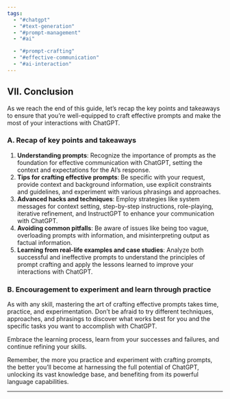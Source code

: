 ```yaml
---
tags:
  - "#chatgpt"
  - "#text-generation"
  - "#prompt-management"
  - "#ai"

  - "#prompt-crafting"
  - "#effective-communication"
  - "#ai-interaction"
---
```

## VII. Conclusion

As we reach the end of this guide, let’s recap the key points and takeaways to ensure that you’re well-equipped to craft effective prompts and make the most of your interactions with ChatGPT.

### A. Recap of key points and takeaways

1. **Understanding prompts**: Recognize the importance of prompts as the foundation for effective communication with ChatGPT, setting the context and expectations for the AI’s response.
2. **Tips for crafting effective prompts**: Be specific with your request, provide context and background information, use explicit constraints and guidelines, and experiment with various phrasings and approaches.
3. **Advanced hacks and techniques**: Employ strategies like system messages for context setting, step-by-step instructions, role-playing, iterative refinement, and InstructGPT to enhance your communication with ChatGPT.
4. **Avoiding common pitfalls**: Be aware of issues like being too vague, overloading prompts with information, and misinterpreting output as factual information.
5. **Learning from real-life examples and case studies**: Analyze both successful and ineffective prompts to understand the principles of prompt crafting and apply the lessons learned to improve your interactions with ChatGPT.

### B. Encouragement to experiment and learn through practice

As with any skill, mastering the art of crafting effective prompts takes time, practice, and experimentation. Don’t be afraid to try different techniques, approaches, and phrasings to discover what works best for you and the specific tasks you want to accomplish with ChatGPT.

Embrace the learning process, learn from your successes and failures, and continue refining your skills.

Remember, the more you practice and experiment with crafting prompts, the better you’ll become at harnessing the full potential of ChatGPT, unlocking its vast knowledge base, and benefiting from its powerful language capabilities.

---